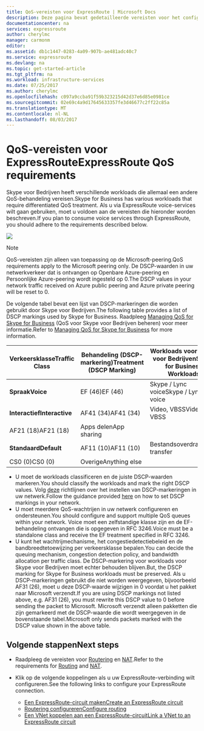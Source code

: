 ```yaml
---
title: QoS-vereisten voor ExpressRoute | Microsoft Docs
description: Deze pagina bevat gedetailleerde vereisten voor het configureren en beheren van de QoS voor ExpressRoute-circuits.
documentationcenter: na
services: expressroute
author: cherylmc
manager: carmonm
editor: 
ms.assetid: db1c1447-0283-4a09-907b-ae481adc40c7
ms.service: expressroute
ms.devlang: na
ms.topic: get-started-article
ms.tgt_pltfrm: na
ms.workload: infrastructure-services
ms.date: 07/25/2017
ms.author: cherylmc
ms.openlocfilehash: c097a9ccba91f59b323215d42d37e6d85e0981ce
ms.sourcegitcommit: 02e69c4a9d17645633357fe3d46677c2ff22c85a
ms.translationtype: MT
ms.contentlocale: nl-NL
ms.lasthandoff: 08/03/2017
---
```

# <a name="expressroute-qos-requirements"></a><span data-ttu-id="9c783-103">QoS-vereisten voor ExpressRoute</span><span class="sxs-lookup"><span data-stu-id="9c783-103">ExpressRoute QoS requirements</span></span>
<span data-ttu-id="9c783-104">Skype voor Bedrijven heeft verschillende workloads die allemaal een andere QoS-behandeling vereisen.</span><span class="sxs-lookup"><span data-stu-id="9c783-104">Skype for Business has various workloads that require differentiated QoS treatment.</span></span> <span data-ttu-id="9c783-105">Als u via ExpressRoute voice-services wilt gaan gebruiken, moet u voldoen aan de vereisten die hieronder worden beschreven.</span><span class="sxs-lookup"><span data-stu-id="9c783-105">If you plan to consume voice services through ExpressRoute, you should adhere to the requirements described below.</span></span>

![](./media/expressroute-qos/expressroute-qos.png)

> [!NOTE]
> <span data-ttu-id="9c783-106">QoS-vereisten zijn alleen van toepassing op de Microsoft-peering.</span><span class="sxs-lookup"><span data-stu-id="9c783-106">QoS requirements apply to the Microsoft peering only.</span></span> <span data-ttu-id="9c783-107">De DSCP-waarden in uw netwerkverkeer dat is ontvangen op Openbare Azure-peering en Persoonlijke Azure-peering wordt ingesteld op 0.</span><span class="sxs-lookup"><span data-stu-id="9c783-107">The DSCP values in your network traffic received on Azure public peering and Azure private peering will be reset to 0.</span></span> 
> 
> 

<span data-ttu-id="9c783-108">De volgende tabel bevat een lijst van DSCP-markeringen die worden gebruikt door Skype voor Bedrijven.</span><span class="sxs-lookup"><span data-stu-id="9c783-108">The following table provides a list of DSCP markings used by Skype for Business.</span></span> <span data-ttu-id="9c783-109">Raadpleeg [Managing QoS for Skype for Business](https://technet.microsoft.com/library/gg405409.aspx) (QoS voor Skype voor Bedrijven beheren) voor meer informatie.</span><span class="sxs-lookup"><span data-stu-id="9c783-109">Refer to [Managing QoS for Skype for Business](https://technet.microsoft.com/library/gg405409.aspx) for more information.</span></span>

| <span data-ttu-id="9c783-110">**Verkeersklasse**</span><span class="sxs-lookup"><span data-stu-id="9c783-110">**Traffic Class**</span></span> | <span data-ttu-id="9c783-111">**Behandeling (DSCP-markering)**</span><span class="sxs-lookup"><span data-stu-id="9c783-111">**Treatment (DSCP Marking)**</span></span> | <span data-ttu-id="9c783-112">**Workloads voor Skype voor Bedrijven**</span><span class="sxs-lookup"><span data-stu-id="9c783-112">**Skype for Business Workloads**</span></span> |
| --- | --- | --- |
| <span data-ttu-id="9c783-113">**Spraak**</span><span class="sxs-lookup"><span data-stu-id="9c783-113">**Voice**</span></span> |<span data-ttu-id="9c783-114">EF (46)</span><span class="sxs-lookup"><span data-stu-id="9c783-114">EF (46)</span></span> |<span data-ttu-id="9c783-115">Skype / Lync voice</span><span class="sxs-lookup"><span data-stu-id="9c783-115">Skype / Lync voice</span></span> |
| <span data-ttu-id="9c783-116">**Interactief**</span><span class="sxs-lookup"><span data-stu-id="9c783-116">**Interactive**</span></span> |<span data-ttu-id="9c783-117">AF41 (34)</span><span class="sxs-lookup"><span data-stu-id="9c783-117">AF41 (34)</span></span> |<span data-ttu-id="9c783-118">Video, VBSS</span><span class="sxs-lookup"><span data-stu-id="9c783-118">Video, VBSS</span></span> |
| <span data-ttu-id="9c783-119">AF21 (18)</span><span class="sxs-lookup"><span data-stu-id="9c783-119">AF21 (18)</span></span> |<span data-ttu-id="9c783-120">Apps delen</span><span class="sxs-lookup"><span data-stu-id="9c783-120">App sharing</span></span> | |
| <span data-ttu-id="9c783-121">**Standaard**</span><span class="sxs-lookup"><span data-stu-id="9c783-121">**Default**</span></span> |<span data-ttu-id="9c783-122">AF11 (10)</span><span class="sxs-lookup"><span data-stu-id="9c783-122">AF11 (10)</span></span> |<span data-ttu-id="9c783-123">Bestandsoverdracht</span><span class="sxs-lookup"><span data-stu-id="9c783-123">File transfer</span></span> |
| <span data-ttu-id="9c783-124">CS0 (0)</span><span class="sxs-lookup"><span data-stu-id="9c783-124">CS0 (0)</span></span> |<span data-ttu-id="9c783-125">Overige</span><span class="sxs-lookup"><span data-stu-id="9c783-125">Anything else</span></span> | |

* <span data-ttu-id="9c783-126">U moet de workloads classificeren en de juiste DSCP-waarden markeren.</span><span class="sxs-lookup"><span data-stu-id="9c783-126">You should classify the workloads and mark the right DSCP values.</span></span> <span data-ttu-id="9c783-127">Volg [deze](https://technet.microsoft.com/library/gg405409.aspx) richtlijnen over het instellen van DSCP-markeringen in uw netwerk.</span><span class="sxs-lookup"><span data-stu-id="9c783-127">Follow the guidance provided [here](https://technet.microsoft.com/library/gg405409.aspx) on how to set DSCP markings in your network.</span></span>
* <span data-ttu-id="9c783-128">U moet meerdere QoS-wachtrijen in uw netwerk configureren en ondersteunen.</span><span class="sxs-lookup"><span data-stu-id="9c783-128">You should configure and support multiple QoS queues within your network.</span></span> <span data-ttu-id="9c783-129">Voice moet een zelfstandige klasse zijn en de EF-behandeling ontvangen die is opgegeven in RFC 3246.</span><span class="sxs-lookup"><span data-stu-id="9c783-129">Voice must be a standalone class and receive the EF treatment specified in RFC 3246.</span></span> 
* <span data-ttu-id="9c783-130">U kunt het wachtrijmechanisme, het congestiedetectiebeleid en de bandbreedtetoewijzing per verkeersklasse bepalen.</span><span class="sxs-lookup"><span data-stu-id="9c783-130">You can decide the queuing mechanism, congestion detection policy, and bandwidth allocation per traffic class.</span></span> <span data-ttu-id="9c783-131">De DSCP-markering voor workloads voor Skype voor Bedrijven moet echter behouden blijven.</span><span class="sxs-lookup"><span data-stu-id="9c783-131">But, the DSCP marking for Skype for Business workloads must be preserved.</span></span> <span data-ttu-id="9c783-132">Als u DSCP-markeringen gebruikt die niet worden weergegeven, bijvoorbeeld AF31 (26), moet u deze DSCP-waarde wijzigen in 0 voordat u het pakket naar Microsoft verzendt.</span><span class="sxs-lookup"><span data-stu-id="9c783-132">If you are using DSCP markings not listed above, e.g. AF31 (26), you must rewrite this DSCP value to 0 before sending the packet to Microsoft.</span></span> <span data-ttu-id="9c783-133">Microsoft verzendt alleen pakketten die zijn gemarkeerd met de DSCP-waarde die wordt weergegeven in de bovenstaande tabel.</span><span class="sxs-lookup"><span data-stu-id="9c783-133">Microsoft only sends packets marked with the DSCP value shown in the above table.</span></span> 

## <a name="next-steps"></a><span data-ttu-id="9c783-134">Volgende stappen</span><span class="sxs-lookup"><span data-stu-id="9c783-134">Next steps</span></span>
* <span data-ttu-id="9c783-135">Raadpleeg de vereisten voor [Routering](expressroute-routing.md) en [NAT](expressroute-nat.md).</span><span class="sxs-lookup"><span data-stu-id="9c783-135">Refer to the requirements for [Routing](expressroute-routing.md) and [NAT](expressroute-nat.md).</span></span>
* <span data-ttu-id="9c783-136">Klik op de volgende koppelingen als u uw ExpressRoute-verbinding wilt configureren.</span><span class="sxs-lookup"><span data-stu-id="9c783-136">See the following links to configure your ExpressRoute connection.</span></span>
  
  * [<span data-ttu-id="9c783-137">Een ExpressRoute-circuit maken</span><span class="sxs-lookup"><span data-stu-id="9c783-137">Create an ExpressRoute circuit</span></span>](expressroute-howto-circuit-classic.md)
  * [<span data-ttu-id="9c783-138">Routering configureren</span><span class="sxs-lookup"><span data-stu-id="9c783-138">Configure routing</span></span>](expressroute-howto-routing-classic.md)
  * [<span data-ttu-id="9c783-139">Een VNet koppelen aan een ExpressRoute-circuit</span><span class="sxs-lookup"><span data-stu-id="9c783-139">Link a VNet to an ExpressRoute circuit</span></span>](expressroute-howto-linkvnet-classic.md)

